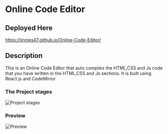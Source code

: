 # Online Code Editor

## Deployed Here
https://jinnies47.github.io/Online-Code-Editor/

## Description
This is an Online Code Editor that auto compiles the HTML,CSS and Js code that you have written in the HTML,CSS and Js sections. It is built using React js and CodeMirror 

### The Project stages

![Project stages](https://user-images.githubusercontent.com/63533609/132085359-3b39e572-ad00-4665-b205-eda7cd419b43.PNG)


### Preview
![Preview](https://user-images.githubusercontent.com/63533609/132085380-527a357a-7137-4cf5-907a-e0f14d7d7205.PNG)
